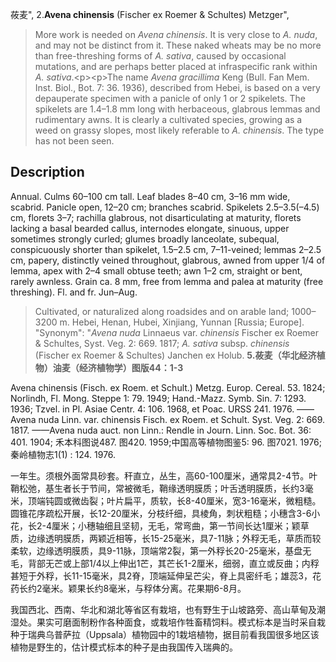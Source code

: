 莜麦",
2.**Avena chinensis** (Fischer ex Roemer & Schultes) Metzger",

> More work is needed on *Avena chinensis*. It is very close to *A. nuda*, and may not be distinct from it. These naked wheats may be no more than free-threshing forms of *A. sativa*, caused by occasional mutations, and are perhaps better placed at infraspecific rank within *A. sativa*.&lt;p&gt;&lt;p&gt;The name *Avena gracillima* Keng (Bull. Fan Mem. Inst. Biol., Bot. 7: 36. 1936), described from Hebei, is based on a very depauperate specimen with a panicle of only 1 or 2 spikelets. The spikelets are 1.4–1.8 mm long with herbaceous, glabrous lemmas and rudimentary awns. It is clearly a cultivated species, growing as a weed on grassy slopes, most likely referable to *A. chinensis*. The type has not been seen.

## Description
Annual. Culms 60–100 cm tall. Leaf blades 8–40 cm, 3–16 mm wide, scabrid. Panicle open, 12–20 cm; branches scabrid. Spikelets 2.5–3.5(–4.5) cm, florets 3–7; rachilla glabrous, not disarticulating at maturity, florets lacking a basal bearded callus, internodes elongate, sinuous, upper sometimes strongly curled; glumes broadly lanceolate, subequal, conspicuously shorter than spikelet, 1.5–2.5 cm, 7–11-veined; lemmas 2–2.5 cm, papery, distinctly veined throughout, glabrous, awned from upper 1/4 of lemma, apex with 2–4 small obtuse teeth; awn 1–2 cm, straight or bent, rarely awnless. Grain ca. 8 mm, free from lemma and palea at maturity (free threshing). Fl. and fr. Jun–Aug.

> Cultivated, or naturalized along roadsides and on arable land; 1000–3200 m. Hebei, Henan, Hubei, Xinjiang, Yunnan [Russia; Europe].
  "Synonym": "*Avena nuda* Linnaeus var. *chinensis* Fischer ex Roemer &amp; Schultes, Syst. Veg. 2: 669. 1817; *A. sativa* subsp. *chinensis* (Fischer ex Roemer &amp; Schultes) Janchen ex Holub.
**5.莜麦（华北经济植物）油麦（经济植物学）图版44：1-3**

Avena chinensis (Fisch. ex Roem. et Schult.) Metzg. Europ. Cereal. 53. 1824; Norlindh, Fl. Mong. Steppe 1: 79. 1949; Hand.-Mazz. Symb. Sin. 7: 1293. 1936; Tzvel. in Pl. Asiae Centr. 4: 106. 1968, et Poac. URSS 241. 1976. ——Avena nuda Linn. var. chinensis Fisch. ex Roem. et Schult. Syst. Veg. 2: 669. 1817. ——Avena nuda auct. non Linn.: Rendle in Journ. Linn. Soc. Bot. 36: 401. 1904; 禾本科图说487. 图420. 1959;中国高等植物图鉴5: 96. 图7021. 1976;秦岭植物志1(1) : 124. 1976.

一年生。须根外面常具砂套。秆直立，丛生，高60-100厘米，通常具2-4节。叶鞘松弛，基生者长于节间，常被微毛，鞘缘透明膜质；叶舌透明膜质，长约3毫米，顶端钝圆或微齿裂；叶片扁平，质软，长8-40厘米，宽3-16毫米，微粗糙。圆锥花序疏松开展，长12-20厘米，分枝纤细，具棱角，刺状粗糙；小穗含3-6小花，长2-4厘米；小穗轴细且坚韧，无毛，常弯曲，第一节间长达1厘米；颖草质，边缘透明膜质，两颖近相等，长15-25毫米，具7-11脉；外稃无毛，草质而较柔软，边缘透明膜质，具9-11脉，顶端常2裂，第一外稃长20-25毫米，基盘无毛，背部无芒或上部1/4以上伸出1芒，其芒长1-2厘米，细弱，直立或反曲；内稃甚短于外稃，长11-15毫米，具2脊，顶端延伸呈芒尖，脊上具密纤毛；雄蕊3，花药长约2毫米。颖果长约8毫米，与稃体分离。花果期6-8月。

我国西北、西南、华北和湖北等省区有栽培，也有野生于山坡路旁、高山草甸及潮湿处。果实可磨面制粉作各种面食，或栽培作牲畜精饲料。模式标本是当时采自栽种于瑞典乌普萨拉（Uppsala）植物园中的1栽培植物，据目前看我国很多地区该植物是野生的，估计模式标本的种子是由我国传入瑞典的。
